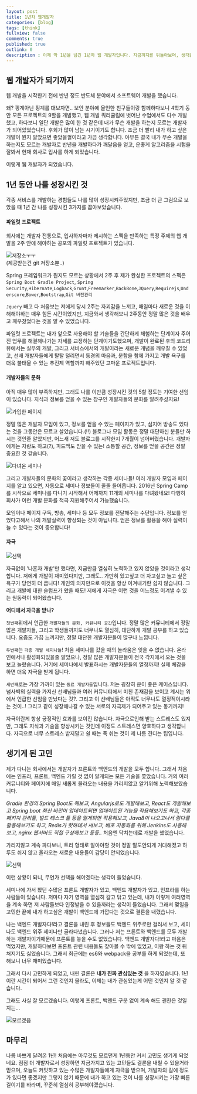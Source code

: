 ```yaml
---
layout: post
title: 1년차 웹개발자
categories: [blog]
tags: [think]
fullview: false
comments: true
published: true
outlink: 0
description : 이제 막 1년을 넘긴 1년차 웹 개발자입니다. 지금까지를 뒤돌아보며, 생각을 정리하기 위하여 글을 작성합니다.
---
```


웹 개발자가 되기까지
--------------------

웹 개발을 시작한기 전에 반년 정도 반도체 분야에서 소프트웨어 개발을 했습니다.

왜? 핑계아닌 핑계를 대보자면.. 보안 분야에 올인한 친구들이랑 함께하다보니 4학기 동안 모든 프로젝트의 9할을 개발했고, 웹 개발 쿼리큘럼에 벗어난 수업에서도 다수 개발 했고, 하다보니 일단 개발은 많이 한 것 같은데 내가 무슨 개발을 하는지 모르는 개발자가 되어있었습니다. 후회가 많이 남는 시기이기도 합니다. 조금 더 빨리 내가 하고 싶은 개발이 뭔지 알았으면 좋았을껄이라고 가끔 생각합니다. 아무튼 결국 내가 무슨 개발을 하는지도 모르는 개발자로 반년을 개발하다가 깨달음을 얻고, 운좋게 알고리즘을 시험을 잘봐서 현재 회사로 입사를 하게 되었습니다.

이렇게 웹 개발자가 되었습니다.

1년 동안 나를 성장시킨 것
-------------------------

각종 서비스를 개발하는 경험들도 나를 많이 성장시켜주었지만, 조금 더 큰 그림으로 보았을 때 1년 간 나를 성장시킨 3가지를 꼽아보았습니다.

#### 파일럿 프로젝트

회사에는 개발자 전통으로, 입사하자마자 제시하는 스펙을 만족하는 특정 주제의 웹 개발을 2주 안에 해야하는 공포의 파일럿 프로젝트가 있습니다.

![저장소ㅜㅜ](/images/2016/2016_11_15_WHO_AM_I/pilot.png)<br>(제공받는건 git 저장소뿐..)

Spring 프레임워크가 뭔지도 모르는 상황에서 2주 후 제가 완성한 프로젝트의 스펙은 `Spring Boot Gradle Project`, `Spring Security`,`Hibernate`,`Logback`,`Grunt`,`Freemarker`,`BackBone`,`JQuery`,`Requirejs`,`Underscore`,`Bower`,`Bootstrap`,`Git 버전관리`

`Jquery` 빼고 다 처음보는 저에게 당시 2주는 자괴감을 느끼고, 매일마다 새로운 것을 이해해야하는 매우 힘든 시간이었지만, 지금와서 생각해보니 2주동안 정말 많은 것을 배우고 깨우쳤었다는 것을 알 수 있었습니다.

파일럿 프로젝트는 내가 앞으로 사용해야 할 기술들을 간단하게 체험하는 단계이자 주어진 업무를 해결해나가는 자세를 교정하는 단계이기도했으며, 개발이 완료된 후의 코드리뷰에서는 실무의 개발, 그리고 서비스에서의 개발이라는 새로운 개념을 깨우칠 수 있었고, 선배 개발자들에게 탈탈 털리면서 동경의 마음과, 분함을 함께 가지고 개발 욕구를 더욱 불태울 수 있는 추진제 역할까지 해주었던 고마운 프로젝트입니다.

#### 개발자들의 문화

아직 매우 많이 부족하지만, 그래도 나를 이만큼 성장시킨 것의 5할 정도는 기여한 선임이 있습니다. 지식과 정보를 얻을 수 있는 창구인 개발자들의 문화를 알려주셨지요!

![가입한 페이지](/images/2016/2016_11_15_WHO_AM_I/page.jpg)

정말 많은 개발자 모임이 있고, 정보를 얻을 수 있는 페이지가 있고, 심지어 방송도 있다는 것을 그동안은 모르고 살았습니다.(!!) 블로그나 모임 활동은 정말 대단하신 분들만 하시는 것인줄 알았지만, 어느새 저도 블로그를 시작한지 7개월이 넘어버렸습니다. 개발자에게는 자랑도 하고(?), 피드백도 받을 수 있는! 소통할 공간, 정보를 얻을 공간은 정말 중요한 것 같습니다.

![다녀온 세미나](/images/2016/2016_11_15_WHO_AM_I/seminar.jpg)

그리고 개발자들의 문화의 꽃이라고 생각하는 각종 세미나들! 여러 개발자 모임과 페이지를 알고 있으면, 자동으로 세미나 정보들이 줄줄 들어옵니다. 2016년 Spring Camp를 시작으로 세미나를 다니기 시작해서 어제까지 11개의 세미나를 다녀왔네요! 다행히 회사가 이런 개발 문화를 적극 지원해주어서 가능했습니다.

모임이나 페이지 구독, 방송, 세미나 등 모두 정보를 전달해주는 수단입니다. 정보를 얻었다고해서 나의 개발실력이 향상되는 것이 아닙니다. 얻은 정보를 활용을 해야 실력이 늘 수 있다는 것이 중요합니다!

#### 자극

![선택](/images/2016/2016_11_15_WHO_AM_I/jg.png)

자극없이 '나혼자 개발'만 했다면, 지금만큼 열심히 노력하고 있지 않았을 것이라고 생각합니다. 저에게 개발이 재미있다지만, 그래도.. 가만히 있고싶고 더 자고싶고 놀고 싶은 욕구가 당연히 더 큽니다! 개인의 의지만으로 이것을 항상 이겨내기란 쉽지 않습니다. 그리고 개발에 대한 슬럼프가 왔을 때도! 저에게 자극은 이런 것을 어느정도 이겨낼 수 있는 원동력이 되어왔습니다.

**어디에서 자극을 받나?**

`첫번째`위에서 언급한 `개발자들의 문화, 커뮤니티 공간`입니다. 정말 많은 커뮤니티에서 정말 많은 개발자들, 그리고 학생들까지도 너무나도 열심히, 대단하게 개발 공부를 하고 있습니다. 요즘도 가끔 느끼지만, 정말 대단한 개발자분들이 많구나 느낍니다.

`두번째`는 `각종 개발 세미나들`! 처음 세미나를 갔을 때의 놀라움은 잊을 수 없습니다. 온라인에서나 활성화되있을줄 알았으나, 정말 많은 개발자분들이 전국 각지에서 오는 것을 보고 놀랐습니다. 거기에 세미나에서 발표하시는 개발자분들의 열정까지! 실제 체감을 하면 더욱 자극을 받게 됩니다.

`세번째`로는 가장 가까이 있는 `동료 개발자들`입니다. 저는 굉장히 운이 좋은 케이스입니다. 넘사벽의 실력을 가지신 선배님들과 여러 커뮤니티에서 미친 존재감을 보이고 계시는 위에서 언급한 선임을 만났다는 것?. 그리고 이 선배님들은 아직도 너무나도 열정적이시라는 것이..! 그리고 같이 성장해나갈 수 있는 서로의 자극제가 되어주고 있는 동기까지!

자극이란게 항상 긍정적인 효과를 보이진 않습니다. 자극으로인해 받는 스트레스도 있지만, 그래도 지식과 기술을 향상시키는 것인데 이정도 스트레스면 양호하다고 생각합니다. 자극으로 너무 스트레스 받지말고 쉴 때는 푹 쉬는 것이 제 나름 견디는 팁입니다.

생기게 된 고민
--------------

제가 다니는 회사에서는 개발자가 프론트와 백엔드의 개발을 모두 합니다. 그래서 처음에는 인프라, 프론트, 백엔드 가릴 것 없이 알게되는 모든 기술을 쫓았습니다. 거의 여러 커뮤니티와 페이지에 매일 새롭게 올라오는 내용을 가리지않고 알기위해 노력해보았습니다.

*Gradle 환경의 Spring Boot도 해보고, Angularjs로도 개발해보고, React도 개발해보고 Spring boot 최신 버전이 업데이트되면 업데이트된 기능을 적용해보기도 하고, 각종 패키지 관리툴, 빌드 테스크 툴 등을 알게되면 적용해보고, Java8이 나오고나서 람다를 활용해보기도 하고, Redis가 핫하데서 써보고, 배포 자동화를 위해 Jenkins도 사용해보고, nginx 웹서버도 직접 구성해보고 등등..* 처음엔 닥치는데로 개발을 했었습니다.

가리지않고 계속 파다보니, 트리 형태로 알아야할 것이 정말 말도안되게 거대해졌고 하루도 쉬지 않고 올라오는 새로운 내용들이 감당이 안되었습니다.

![선택](/images/2016/2016_11_15_WHO_AM_I/select.png)

이런 상황이 되니, 무언가 선택을 해야겠다는 생각이 들었습니다.

세미나에 가서 봤던 수많은 프론트 개발자가 있고, 백엔드 개발자가 있고, 인프라를 하는 사람들이 있습니다. 저마다 자기 영역을 열심히 갈고 닦고 있는데, 내가 이렇게 여러영역을 계속 하면 저 사람들보다 인정받을 수 있을까라는 생각이 들었습니다. 그래서 몇일을 고민한 끝에 내가 하고싶은 개발이 백엔드에 가깝다는 것으로 결론을 내렸습니다.

나는 백엔드 개발자다!라고 결론을 내린 후 정보들도 백엔드 위주로만 걸러서 보고, 세미나도 백엔드 위주 세미나만 골라다녔습니다. 그러나 저는 프론트와 백엔드를 모두 개발하는 개발자이기때문에 프론트를 놓을 수도 없었습니다. 백엔드 개발자다!라고 마음은 먹었지만, 개발하다보면 프론트 관련 내용들도 찾아볼 수 밖에 없었고, 이왕 하는 것 뒤쳐지기도 싫었습니다. 그래서 최근에는 es6와 webpack을 공부를 하게 되었는데, 또 해보니 너무 재미있습니다.

그래서 다시 고민하게 되었고, 내린 결론은 **내가 진짜 관심있는 것** 을 하자였습니다. 1년이란 시간이 되어서 그런 것인지 몰라도, 이제는 내가 관심있는게 어떤 것인지 알 것 같습니다.

그래도 사실 잘 모르겠습니다. 이렇게 프론트, 백엔드 구분 없이 계속 해도 괜찬은 것일지는...

![모르겠음](/images/2016/2016_11_15_WHO_AM_I/cry.png)

마무리
------

나름 바쁘게 달려온 1년! 처음에는 아무것도 모르던게 1년동안 커서 고민도 생기게 되었네요. 점점 더 개발자로서 성장하면 지금가지고 있는 고민들도 결론을 내릴 수 있을거라 믿으며, 오늘도 커밋하고 있는 수많은 개발자들에게 자극을 받으며, 개발자의 길에 정도가 있다면 좋겠지만 그렇지 않기 때문에 내가 하고 있는 것이 나를 성장시키는 가장 빠른 길이기를 바라며, 꾸준히 열심히 공부해야겠습니다.
